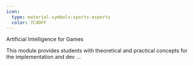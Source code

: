 ```yaml
---
icon:
  type: material-symbols:sports-esports
  color: 7C4DFF
---
```


Artificial Intelligence for Games

This module provides students with theoretical and practical concepts for the implementation and dev ... 
